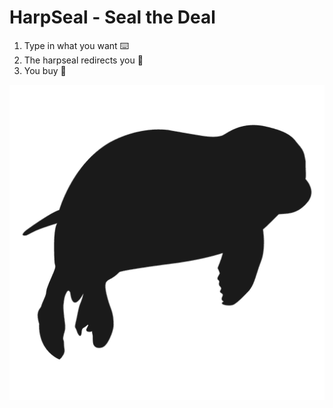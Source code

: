 # HarpSeal - Seal the Deal

1) Type in what you want ⌨️
2) The harpseal redirects you 🦭
3) You buy 🚀

<img src="https://github.com/HarpSeal-com/Frontend/blob/main/public/logo.png">
